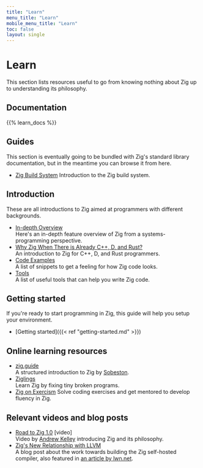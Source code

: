 ```yaml
---
title: "Learn"
menu_title: "Learn"
mobile_menu_title: "Learn"
toc: false
layout: single
---
```


# Learn
This section lists resources useful to go from knowing nothing about Zig up to understanding its philosophy. 

## Documentation
{{% learn_docs %}}

## Guides
This section is eventually going to be bundled with Zig's standard library documentation, but
in the meantime you can browse it from here.

- [Zig Build System](build-system/)
Introduction to the Zig build system.

## Introduction
These are all introductions to Zig aimed at programmers with different backgrounds.

- [In-depth Overview](overview/)  
Here's an in-depth feature overview of Zig from a systems-programming perspective.
- [Why Zig When There is Already C++, D, and Rust?](why_zig_rust_d_cpp/)  
An introduction to Zig for C++, D, and Rust programmers.
- [Code Examples](samples/)  
A list of snippets to get a feeling for how Zig code looks.
- [Tools](tools/)  
A list of useful tools that can help you write Zig code.


## Getting started
If you're ready to start programming in Zig, this guide will help you setup your environment.

- [Getting started]({{< ref "getting-started.md" >}})  

## Online learning resources
- [zig.guide](https://zig.guide)  
A structured introduction to Zig by [Sobeston](https://github.com/sobeston).
- [Ziglings](https://ziglings.org)  
Learn Zig by fixing tiny broken programs.
- [Zig on Exercism](https://exercism.org/tracks/zig)
Solve coding exercises and get mentored to develop fluency in Zig.

## Relevant videos and blog posts
- [Road to Zig 1.0](https://www.youtube.com/watch?v=Gv2I7qTux7g) [video]  
Video by [Andrew Kelley](https://andrewkelley.me) introducing Zig and its philosophy.
- [Zig's New Relationship with LLVM](https://kristoff.it/blog/zig-new-relationship-llvm/)  
A blog post about the work towards building the Zig self-hosted compiler, also featured in [an article by lwn.net](https://lwn.net/Articles/833400/).


















